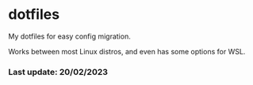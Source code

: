 # dotfiles
My dotfiles for easy config migration.

Works between most Linux distros, and even has some options for WSL.

### Last update: 20/02/2023
